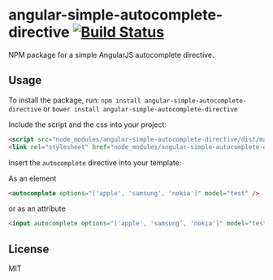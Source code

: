 # angular-simple-autocomplete-directive [![Build Status](https://travis-ci.org/alexneamtu/angular-simple-autocomplete-directive.png)](https://travis-ci.org/alexneamtu/angular-simple-autocomplete-directive)

NPM package for a simple AngularJS autocomplete directive.


## Usage
To install the package, run:
`npm install angular-simple-autocomplete-directive`
or
`bower install angular-simple-autocomplete-directive`

Include the script and the css into your project:
```html
<script src="node_modules/angular-simple-autocomplete-directive/dist/main.js"></script> (after having the angular.js included)
<link rel="stylesheet" href="node_modules/angular-simple-autocomplete-directive/dist/main.css">
```

Insert the `autocomplete` directive into your template:

As an element
```html
<autocomplete options="['apple', 'samsung', 'nokia']" model="test" />
```

or as an attribute
```html
<input autocomplete options="['apple', 'samsung', 'nokia']" model="test" />
```



## License
MIT